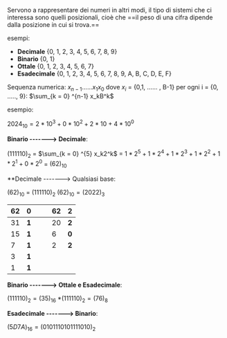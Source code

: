 Servono a rappresentare dei numeri in altri modi, il tipo di sistemi che ci interessa sono quelli posizionali, cioè che ==il peso di una cifra dipende dalla posizione in cui si trova.==

esempi:

 - **Decimale** {0, 1, 2, 3, 4, 5, 6, 7, 8, 9}
 - **Binario** {0, 1}
 - **Ottale** {0, 1, 2, 3, 4, 5, 6, 7}
 - **Esadecimale** {0, 1, 2, 3, 4, 5, 6, 7, 8, 9, A, B, C, D, E, F}

Sequenza numerica: $x_{n-1}......x_1x_0$ dove $x_i$ = {0,1, ...... , B-1}  per ogni i = {0, ....., 9}:  $\sum_{k = 0} ^{n-1} x_kB^k$

esempio:

$2024_{10}= 2*10^3 + 0*10^2 +2*10 + 4*10^0$

**Binario -------> Decimale**:

$(111110)_2$ = $\sum_{k = 0} ^{5} x_k2^k$ = $1*2^5+1*2^4+1*2^3+1*2^2+1*2^1+0*2^0$ = $(62)_{10}$

**Decimale -------> Qualsiasi base:

$(62)_{10}$ = $(111110)_2$                     $(62)_{10} = (2022)_3$

| **62** | **0** |     |     | 62  | **2**   |
| ------ | ----- | --- | --- | --- | --- |
| 31     | **1** |     |     | 20  | **2**   |
| 15     | **1** |     |     | 6   | **0**   |
| 7      | **1** |     |     | 2   | **2**   |
| 3      | **1** |     |     |     |     |
| 1      | **1** |     |     |     |     |

**Binario -------> Ottale e Esadecimale**:

$(111110)_2 = (35)_{16}$
*$(111110)_2 = (76)_8$

**Esadecimale -------> Binario**:

$(5D7A)_{16} = (0101110101111010)_2$
















